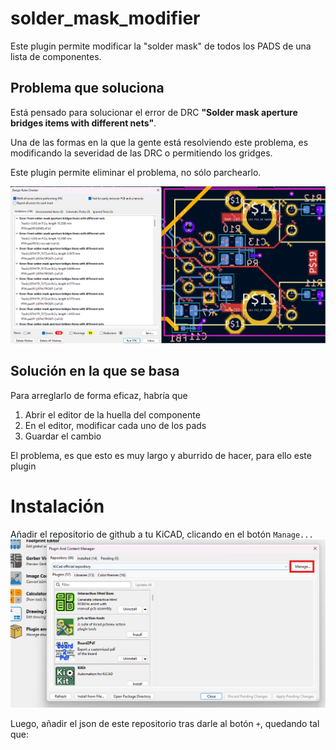# solder_mask_modifier
Este plugin permite modificar la "solder mask" de todos los PADS de una lista de componentes.

## Problema que soluciona
Está pensado para solucionar el error de DRC **"Solder mask aperture bridges items with different nets"**. 

Una de las formas en la que la gente está resolviendo este problema, es modificando la severidad de las DRC o permitiendo los gridges.

Este plugin permite eliminar el problema, no sólo parchearlo.

![](img/image.png)

## Solución en la que se basa
Para arreglarlo de forma eficaz, habría que
1. Abrir el editor de la huella del componente
2. En el editor, modificar cada uno de los pads
3. Guardar el cambio

El problema, es que esto es muy largo y aburrido de hacer, para ello este plugin

# Instalación
Añadir el repositorio de github a tu KiCAD, clicando en el botón `Manage...`
![alt text](img/image-1.png)

Luego, añadir el json de este repositorio tras darle al botón `+`, quedando tal que:
